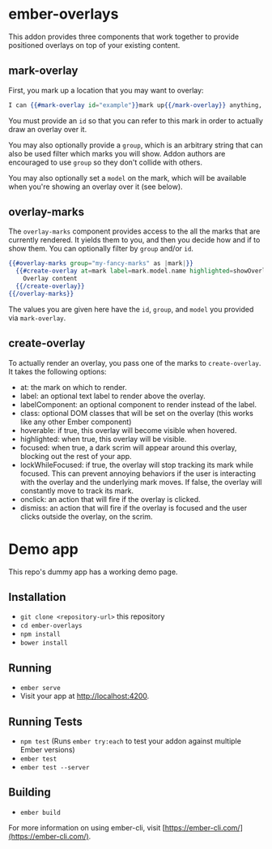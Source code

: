 # ember-overlays

This addon provides three components that work together to provide positioned overlays on top of your existing content.

## mark-overlay

First, you mark up a location that you may want to overlay:

```hbs
I can {{#mark-overlay id="example"}}mark up{{/mark-overlay}} anything, even plain text nodes.
```

You must provide an `id` so that you can refer to this mark in order to actually draw an overlay over it.

You may also optionally provide a `group`, which is an arbitrary string that can also be used filter which marks you will show. Addon authors are encouraged to use `group` so they don't collide with others.

You may also optionally set a `model` on the mark, which will be available when you're showing an overlay over it (see below).

## overlay-marks

The `overlay-marks` component provides access to the all the marks that are currently rendered. It yields them to you, and then you decide how and if to show them. You can optionally filter by `group` and/or `id`.

```hbs
{{#overlay-marks group="my-fancy-marks" as |mark|}}
  {{#create-overlay at=mark label=mark.model.name highlighted=showOverlay}}
    Overlay content
  {{/create-overlay}}
{{/overlay-marks}}
```

The values you are given here have the `id`, `group`, and `model` you provided via `mark-overlay`.

## create-overlay

To actually render an overlay, you pass one of the marks to `create-overlay`. It takes the following options:

 - at: the mark on which to render.
 - label: an optional text label to render above the overlay.
 - labelComponent: an optional component to render instead of the label.
 - class: optional DOM classes that will be set on the overlay (this works like any other Ember component)
 - hoverable: if true, this overlay will become visible when hovered.
 - highlighted: when true, this overlay will be visible.
 - focused: when true, a dark scrim will appear around this overlay, blocking out the rest of your app.
 - lockWhileFocused: if true, the overlay will stop tracking its mark while focused. This can prevent annoying behaviors if the user is interacting with the overlay and the underlying mark moves. If false, the overlay will constantly move to track its mark.
 - onclick: an action that will fire if the overlay is clicked.
 - dismiss: an action that will fire if the overlay is focused and the user clicks outside the overlay, on the scrim.

# Demo app

This repo's dummy app has a working demo page.

## Installation

* `git clone <repository-url>` this repository
* `cd ember-overlays`
* `npm install`
* `bower install`

## Running

* `ember serve`
* Visit your app at [http://localhost:4200](http://localhost:4200).

## Running Tests

* `npm test` (Runs `ember try:each` to test your addon against multiple Ember versions)
* `ember test`
* `ember test --server`

## Building

* `ember build`

For more information on using ember-cli, visit [https://ember-cli.com/](https://ember-cli.com/).
